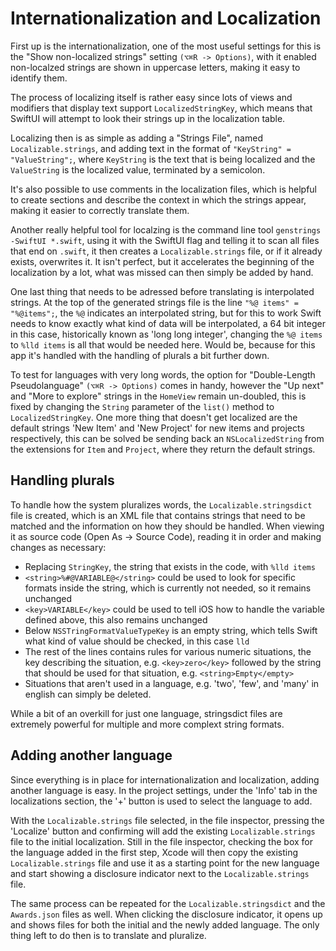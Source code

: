 # Internationalization and Localization

First up is the internationalization, one of the most useful settings for this is the "Show non-localized strings" setting `(⌥⌘R -> Options)`, with it enabled non-localzed strings are shown in uppercase letters, making it easy to identify them.

The process of localizing itself is rather easy since lots of views and modifiers that display text support `LocalizedStringKey`, which means that SwiftUI will attempt to look their strings up in the localization table.

Localizing then is as simple as adding a "Strings File", named `Localizable.strings`, and adding text in the format of `"KeyString" = "ValueString";`, where `KeyString` is the text that is being localized and the `ValueString` is the localized value, terminated by a semicolon.

It's also possible to use comments in the localization files, which is helpful to create sections and describe the context in which the strings appear, making it easier to correctly translate them.

Another really helpful tool for localzing is the command line tool `genstrings -SwiftUI *.swift`, using it with the SwiftUI flag and telling it to scan all files that end on `.swift`, it then creates a `Localizable.strings` file, or if it already exists, overwrites it. It isn't perfect, but it accelerates the beginning of the localization by a lot, what was missed can then simply be added by hand.

One last thing that needs to be adressed before translating is interpolated strings. At the top of the generated strings file is the line `"%@ items" = "%@items";`, the `%@` indicates an interpolated string, but for this to work Swift needs to know exactly what kind of data will be interpolated, a 64 bit integer in this case, historically known as 'long long integer', changing the `%@ items` to `%lld items` is all that would be needed here. Would be, because for this app it's handled with the handling of plurals a bit further down.

To test for languages with very long words, the option for "Double-Length Pseudolanguage" `(⌥⌘R -> Options)` comes in handy, however the "Up next" and "More to explore" strings in the `HomeView` remain un-doubled, this is fixed by changing the `String` parameter of the `list()` method to `LocalizedStringKey`. One more thing that doesn't get localized are the default strings 'New Item' and 'New Project' for new items and projects respectively, this can be solved be sending back an `NSLocalizedString` from the extensions for `Item` and `Project`, where they return the default strings.

## Handling plurals

To handle how the system pluralizes words, the `Localizable.stringsdict` file is created, which is an XML file that contains strings that need to be matched and the information on how they should be handled. When viewing it as source code (Open As -> Source Code), reading it in order and making changes as necessary:

- Replacing `StringKey`, the string that exists in the code, with `%lld items`
- `<string>%#@VARIABLE@</string>` could be used to look for specific formats inside the string, which is currently not needed, so it remains unchanged
- `<key>VARIABLE</key>` could be used to tell iOS how to handle the variable defined above, this also remains unchanged
- Below `NSSTringFormatValueTypeKey` is an empty string, which tells Swift what kind of value should be checked, in this case `lld`
- The rest of the lines contains rules for various numeric situations, the key describing the situation, e.g. `<key>zero</key>` followed by the string that should be used for that situation, e.g. `<string>Empty</empty>`
- Situations that aren't used in a language, e.g. 'two', 'few', and 'many' in english can simply be deleted.

While a bit of an overkill for just one language, stringsdict files are extremely powerful for multiple and more complext string formats.

## Adding another language

Since everything is in place for internationalization and localization, adding another language is easy. In the project settings, under the 'Info' tab in the localizations section, the '+' button is used to select the language to add. 

With the `Localizable.strings` file selected, in the file inspector, pressing the 'Localize' button and confirming will add the existing `Localizable.strings` file to the initial localization. Still in the file inspector, checking the box for the language added in the first step, Xcode will then copy the existing `Localizable.strings` file and use it as a starting point for the new language and start showing a disclosure indicator next to the `Localizable.strings` file. 

The same process can be repeated for the `Localizable.stringsdict` and the `Awards.json` files as well. When clicking the disclosure indicator, it opens up and shows files for both the initial and the newly added language. The only thing left to do then is to translate and pluralize.